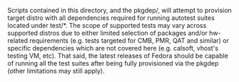 Scripts contained in this directory, and the pkgdep/, will attempt to provision
target distro with all dependencies required for running autotest suites located
under test/*. The scope of supported tests may vary across supported distros due
to either limited selection of packages and/or hw-related requirements (e.g.
tests targeted for CMB, PMR, QAT and similar) or specific dependencies which are
not covered here (e.g. calsoft, vhost's testing VM, etc). That said, the latest
releases of Fedora should be capable of running all the test suites after being
fully provisioned via the pkgdep (other limitations may still apply).
